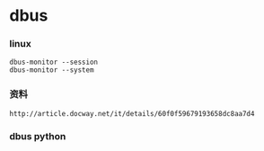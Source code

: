 # dbus 

### linux
```
dbus-monitor --session
dbus-monitor --system

```

### 资料
```
http://article.docway.net/it/details/60f0f59679193658dc8aa7d4
```


### dbus python
```
```
